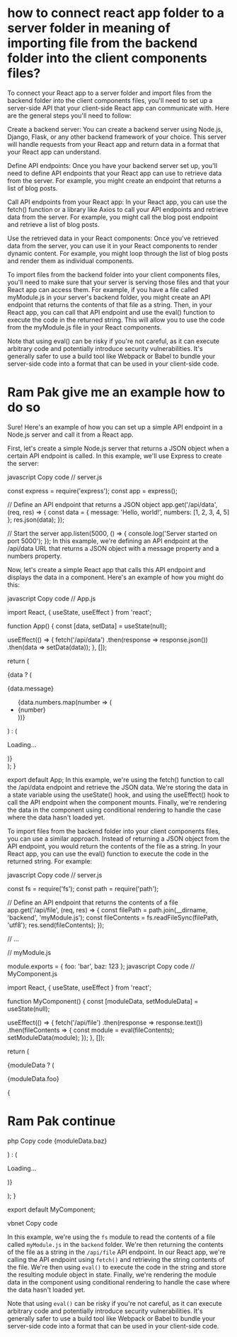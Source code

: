 how to connect react app folder to a server folder in meaning of importing file from the backend folder into the client components files?
=====
To connect your React app to a server folder and import files from the backend folder into the client components files, you'll need to set up a server-side API that your client-side React app can communicate with. Here are the general steps you'll need to follow:

Create a backend server: You can create a backend server using Node.js, Django, Flask, or any other backend framework of your choice. This server will handle requests from your React app and return data in a format that your React app can understand.

Define API endpoints: Once you have your backend server set up, you'll need to define API endpoints that your React app can use to retrieve data from the server. For example, you might create an endpoint that returns a list of blog posts.

Call API endpoints from your React app: In your React app, you can use the fetch() function or a library like Axios to call your API endpoints and retrieve data from the server. For example, you might call the blog post endpoint and retrieve a list of blog posts.

Use the retrieved data in your React components: Once you've retrieved data from the server, you can use it in your React components to render dynamic content. For example, you might loop through the list of blog posts and render them as individual components.

To import files from the backend folder into your client components files, you'll need to make sure that your server is serving those files and that your React app can access them. For example, if you have a file called myModule.js in your server's backend folder, you might create an API endpoint that returns the contents of that file as a string. Then, in your React app, you can call that API endpoint and use the eval() function to execute the code in the returned string. This will allow you to use the code from the myModule.js file in your React components.

Note that using eval() can be risky if you're not careful, as it can execute arbitrary code and potentially introduce security vulnerabilities. It's generally safer to use a build tool like Webpack or Babel to bundle your server-side code into a format that can be used in your client-side code.




Ram Pak
give me an example how to do so 
=====
Sure! Here's an example of how you can set up a simple API endpoint in a Node.js server and call it from a React app.

First, let's create a simple Node.js server that returns a JSON object when a certain API endpoint is called. In this example, we'll use Express to create the server:

javascript
Copy code
// server.js

const express = require('express');
const app = express();

// Define an API endpoint that returns a JSON object
app.get('/api/data', (req, res) => {
  const data = {
    message: 'Hello, world!',
    numbers: [1, 2, 3, 4, 5]
  };
  res.json(data);
});

// Start the server
app.listen(5000, () => {
  console.log('Server started on port 5000');
});
In this example, we're defining an API endpoint at the /api/data URL that returns a JSON object with a message property and a numbers property.

Now, let's create a simple React app that calls this API endpoint and displays the data in a component. Here's an example of how you might do this:

javascript
Copy code
// App.js

import React, { useState, useEffect } from 'react';

function App() {
  const [data, setData] = useState(null);

  useEffect(() => {
    fetch('/api/data')
      .then(response => response.json())
      .then(data => setData(data));
  }, []);

  return (
    <div>
      {data ? (
        <div>
          <p>{data.message}</p>
          <ul>
            {data.numbers.map(number => (
              <li key={number}>{number}</li>
            ))}
          </ul>
        </div>
      ) : (
        <p>Loading...</p>
      )}
    </div>
  );
}

export default App;
In this example, we're using the fetch() function to call the /api/data endpoint and retrieve the JSON data. We're storing the data in a state variable using the useState() hook, and using the useEffect() hook to call the API endpoint when the component mounts. Finally, we're rendering the data in the component using conditional rendering to handle the case where the data hasn't loaded yet.

To import files from the backend folder into your client components files, you can use a similar approach. Instead of returning a JSON object from the API endpoint, you would return the contents of the file as a string. In your React app, you can use the eval() function to execute the code in the returned string. For example:

javascript
Copy code
// server.js

const fs = require('fs');
const path = require('path');

// Define an API endpoint that returns the contents of a file
app.get('/api/file', (req, res) => {
  const filePath = path.join(__dirname, 'backend', 'myModule.js');
  const fileContents = fs.readFileSync(filePath, 'utf8');
  res.send(fileContents);
});

// ...

// myModule.js

module.exports = {
  foo: 'bar',
  baz: 123
};
javascript
Copy code
// MyComponent.js

import React, { useState, useEffect } from 'react';

function MyComponent() {
  const [moduleData, setModuleData] = useState(null);

  useEffect(() => {
    fetch('/api/file')
      .then(response => response.text())
      .then(fileContents => {
        const module = eval(fileContents);
        setModuleData(module);
      });
  }, []);

  return (
    <div>
      {moduleData ? (
        <div>
          <p>{moduleData.foo}</p>
          <p>{



Ram Pak
continue
========

php
Copy code
      {moduleData.baz}</p>
    </div>
  ) : (
    <p>Loading...</p>
  )}
</div>
);
}

export default MyComponent;

vbnet
Copy code

In this example, we're using the `fs` module to read the contents of a file called `myModule.js` in the `backend` folder. We're then returning the contents of the file as a string in the `/api/file` API endpoint. In our React app, we're calling the API endpoint using `fetch()` and retrieving the string contents of the file. We're then using `eval()` to execute the code in the string and store the resulting module object in state. Finally, we're rendering the module data in the component using conditional rendering to handle the case where the data hasn't loaded yet.

Note that using `eval()` can be risky if you're not careful, as it can execute arbitrary code and potentially introduce security vulnerabilities. It's generally safer to use a build tool like Webpack or Babel to bundle your server-side code into a format that can be used in your client-side code.


